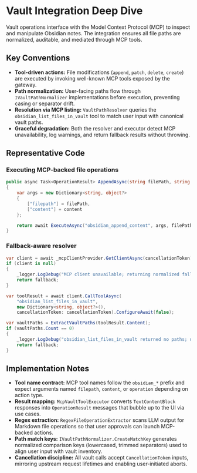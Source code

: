 # Vault Integration Deep Dive

Vault operations interface with the Model Context Protocol (MCP) to inspect and manipulate Obsidian notes. The integration ensures all file paths are normalized, auditable, and mediated through MCP tools.

## Key Conventions
- **Tool-driven actions:** File modifications (`append`, `patch`, `delete`, `create`) are executed by invoking well-known MCP tools exposed by the gateway.
- **Path normalization:** User-facing paths flow through `IVaultPathNormalizer` implementations before execution, preventing casing or separator drift.
- **Resolution via MCP listing:** `VaultPathResolver` queries the `obsidian_list_files_in_vault` tool to match user input with canonical vault paths.
- **Graceful degradation:** Both the resolver and executor detect MCP unavailability, log warnings, and return fallback results without throwing.

## Representative Code
### Executing MCP-backed file operations
```csharp
public async Task<OperationResult> AppendAsync(string filePath, string content, CancellationToken ct = default)
{
    var args = new Dictionary<string, object?>
    {
        ["filepath"] = filePath,
        ["content"] = content
    };

    return await ExecuteAsync("obsidian_append_content", args, filePath, ct);
}
```

### Fallback-aware resolver
```csharp
var client = await _mcpClientProvider.GetClientAsync(cancellationToken).ConfigureAwait(false);
if (client is null)
{
    _logger.LogDebug("MCP client unavailable; returning normalized fallback for '{Candidate}'", candidatePath);
    return fallback;
}

var toolResult = await client.CallToolAsync(
    "obsidian_list_files_in_vault",
    new Dictionary<string, object?>(),
    cancellationToken: cancellationToken).ConfigureAwait(false);

var vaultPaths = ExtractVaultPaths(toolResult.Content);
if (vaultPaths.Count == 0)
{
    _logger.LogDebug("obsidian_list_files_in_vault returned no paths; using fallback for '{Candidate}'", candidatePath);
    return fallback;
}
```

## Implementation Notes
- **Tool name contract:** MCP tool names follow the `obsidian_*` prefix and expect arguments named `filepath`, `content`, or `operation` depending on action type.
- **Result mapping:** `McpVaultToolExecutor` converts `TextContentBlock` responses into `OperationResult` messages that bubble up to the UI via use cases.
- **Regex extraction:** `RegexFileOperationExtractor` scans LLM output for Markdown file operations so that user approvals can launch MCP-backed actions.
- **Path match keys:** `IVaultPathNormalizer.CreateMatchKey` generates normalized comparison keys (lowercased, trimmed separators) used to align user input with vault inventory.
- **Cancellation discipline:** All vault calls accept `CancellationToken` inputs, mirroring upstream request lifetimes and enabling user-initiated aborts.
